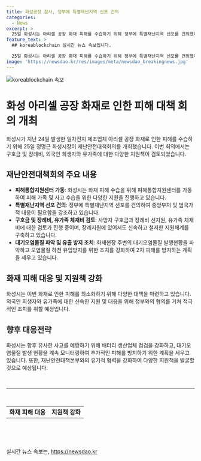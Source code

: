 ```yaml
---
title: 화성공장 참사, 정부에 특별재난지역 선포 건의
categories:
  - News
excerpt: >
  25일 화성시는 아리셀 공장 화재 피해를 수습하기 위해 정부에 특별재난지역 선포를 건의했다. 화성시청에는 피해통합지원센터를 설치하여 유가족 지원과 사고 수습을 지원하고 있으며, 외국인 피해자들을 위해 유가족 대기실을 마련하고 있는 것으로 알려졌다. 또한, 사망자 구호금과 장례비 선지원, 유가족 체재비 지원을 검토 중이며, 화재현장 주변 대기오염물질 발행을 지속 파악하고 유사사고 방지를 위한 조치를 취할 예정이다. 23명 사망 및 8명 중경상자를 포함한 31명의 사상자가 발생한 이번 화재에 대한 대책이 시급한 상황임을 감안하여, 정부 및 지자체가 적극적으로 대응할 필요가 있다고 밝혀졌다.
feature_text: >
  ## koreablockchain 실시간 뉴스 속보입니다.

  25일 화성시는 아리셀 공장 화재 피해를 수습하기 위해 정부에 특별재난지역 선포를 건의했다. 화성시청에는 피해통합지원센터를 설치하여 유가족 지원과 사고 수습을 지원하고 있으며, 외국인 피해자들을 위해 유가족 대기실을 마련하고 있는 것으로 알려졌다. 또한, 사망자 구호금과 장례비 선지원, 유가족 체재비 지원을 검토 중이며, 화재현장 주변 대기오염물질 발행을 지속 파악하고 유사사고 방지를 위한 조치를 취할 예정이다. 23명 사망 및 8명 중경상자를 포함한 31명의 사상자가 발생한 이번 화재에 대한 대책이 시급한 상황임을 감안하여, 정부 및 지자체가 적극적으로 대응할 필요가 있다고 밝혀졌다.
image: 'https://newsdao.kr/res/images/meta/newsdao_breakingnews.jpg'
---
```


<p><img src="https://newsdao.kr/res/images/meta/newsdao_breakingnews.jpg" alt="koreablockchain 속보" /></p>

<h1>화성 아리셀 공장 화재로 인한 피해 대책 회의 개최</h1>

<p data-ke-size="size16">화성시가 지난 24일 발생한 일차전지 제조업체 아리셀 공장 화재로 인한 피해를 수습하기 위해 25일 정명근 화성시장이 재난안전대책회의를 개최했습니다. 이번 회의에서는 구호금 및 장례비, 외국인 희생자와 유가족에 대한 다양한 지원책이 검토되었습니다.</p>

<h2 data-ke-size="size26">재난안전대책회의 주요 내용</h2>

<ul>
<li><b>피해통합지원센터 가동</b>: 화성시는 화재 피해 수습을 위해 피해통합지원센터를 가동하여 피해 가족 및 사고 수습을 위한 다양한 지원을 진행하고 있습니다.</li>
<li><b>특별재난지역 선포 건의</b>: 정부에 특별재난지역 선포를 건의하여 중앙부처 및 범국가적 대응이 필요함을 강조하고 있습니다.</li>
<li><b>구호금 및 장례비, 유가족 체재비 검토</b>: 사망자 구호금과 장례비 선지원, 유가족 체재비에 대한 검토가 진행 중이며, 장례지원에 있어서도 신속하고 철저한 지원체계를 구축하고 있습니다.</li>
<li><b>대기오염물질 파악 및 유출 방지 조치</b>: 화재현장 주변의 대기오염물질 발행현황을 파악하고 오염물질 하천 유입방지를 위한 조치를 강화하여 2차 피해를 방지하는 계획을 세우고 있습니다.</li>
</ul>

<h2 data-ke-size="size26">화재 피해 대응 및 지원책 강화</h2>

<p data-ke-size="size16">화성시는 이번 화재로 인한 피해를 최소화하기 위해 다양한 대책을 마련하고 있습니다. 외국인 희생자와 유가족에 대한 신속한 지원 및 대응을 위해 정부와의 협의를 거쳐 적극적인 조치를 취할 예정입니다.</p>

<h2 data-ke-size="size26">향후 대응전략</h2>

<p data-ke-size="size16">화성시는 향후 유사한 사고를 예방하기 위해 배터리 생산업체 점검을 강화하고, 대기오염물질 발생 현황을 계속 모니터링하여 추가적인 피해를 방지하기 위한 계획을 세우고 있습니다. 또한, 재난안전대책본부와의 유기적 협력을 강화하여 다양한 지원책을 발굴할 것으로 예상됩니다.</p>

<p data-ke-size="size16">&nbsp;</p>

<hr>

<p data-ke-size="size16">&nbsp;</p>

<table>
<tbody>
<tr>
<td style="text-align: center; height: 17px;"><b>화재 피해 대응</b></td>
<td style="text-align: center; height: 17px;"><b>지원책 강화</b></td>
</tr>
</tbody>
</table>

<p data-ke-size="size16">&nbsp;</p>

<p data-ke-size="size16">&nbsp;</p>
실시간 뉴스 속보는, <a href="https://newsdao.kr" rel="dofollow">https://newsdao.kr</a>


